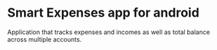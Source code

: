 # Smart Expenses app for android

Application that tracks expenses and incomes as well as total balance across multiple accounts.
